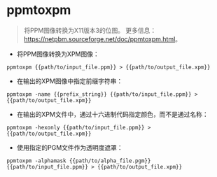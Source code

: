 # ppmtoxpm

> 将PPM图像转换为X11版本3的位图。
> 更多信息：<https://netpbm.sourceforge.net/doc/ppmtoxpm.html>。

- 将PPM图像转换为XPM图像：

`ppmtoxpm {{path/to/input_file.ppm}} > {{path/to/output_file.xpm}}`

- 在输出的XPM图像中指定前缀字符串：

`ppmtoxpm -name {{prefix_string}} {{path/to/input_file.ppm}} > {{path/to/output_file.xpm}}`

- 在输出的XPM文件中，通过十六进制代码指定颜色，而不是通过名称：

`ppmtoxpm -hexonly {{path/to/input_file.ppm}} > {{path/to/output_file.xpm}}`

- 使用指定的PGM文件作为透明度遮罩：

`ppmtoxpm -alphamask {{path/to/alpha_file.pgm}} {{path/to/input_file.ppm}} > {{path/to/output_file.xpm}}`